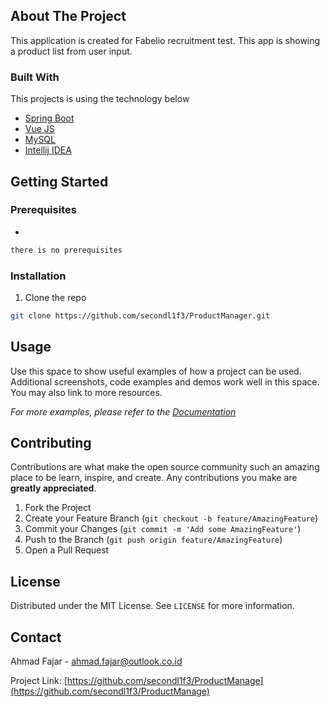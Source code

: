 <!-- ABOUT THE PROJECT -->
## About The Project

This application is created for Fabelio recruitment test. This app is showing a product list from user input.

### Built With
This projects is using the technology below
* [Spring Boot](https://spring.io/projects/spring-boot)
* [Vue JS](https://vuejs.org/)
* [MySQL](https://www.mysql.com/)
* [Intellij IDEA](https://www.jetbrains.com/idea/)


<!-- GETTING STARTED -->
## Getting Started



### Prerequisites

* 
```sh
there is no prerequisites
```

### Installation

1. Clone the repo
```sh
git clone https://github.com/secondl1f3/ProductManager.git
```

<!-- USAGE EXAMPLES -->
## Usage

Use this space to show useful examples of how a project can be used. Additional screenshots, code examples and demos work well in this space. You may also link to more resources.

_For more examples, please refer to the [Documentation](https://example.com)_


<!-- CONTRIBUTING -->
## Contributing

Contributions are what make the open source community such an amazing place to be learn, inspire, and create. Any contributions you make are **greatly appreciated**.

1. Fork the Project
2. Create your Feature Branch (`git checkout -b feature/AmazingFeature`)
3. Commit your Changes (`git commit -m 'Add some AmazingFeature'`)
4. Push to the Branch (`git push origin feature/AmazingFeature`)
5. Open a Pull Request



<!-- LICENSE -->
## License

Distributed under the MIT License. See `LICENSE` for more information.



<!-- CONTACT -->
## Contact

Ahmad Fajar - ahmad.fajar@outlook.co.id

Project Link: [https://github.com/secondl1f3/ProductManage](https://github.com/secondl1f3/ProductManage)

